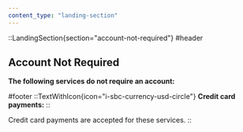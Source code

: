 ```yaml
---
content_type: "landing-section"
---
```


::LandingSection{section="account-not-required"}
#header
## Account Not Required

**The following services do not require an account:**

#footer
::TextWithIcon{icon="i-sbc-currency-usd-circle"}
**Credit card payments:**
::

Credit card payments are accepted for these services.
::